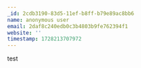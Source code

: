 ```yaml
---
_id: 2cdb3190-83d5-11ef-b8ff-b79e89ac8bb6
name: anonymous user
email: 2daf8c240edb0c3b4803b9fe762394f1
website: ''
timestamp: 1728213707972
---
```

test
